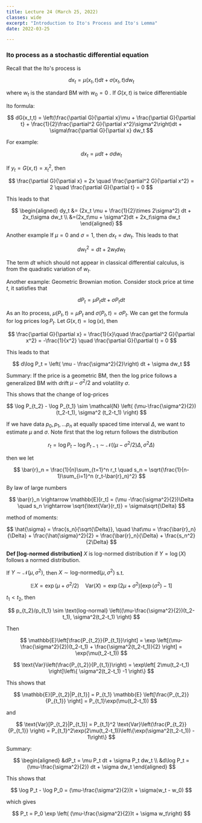```yaml
---
title: Lecture 24 (March 25, 2022)
classes: wide
excerpt: "Introduction to Ito's Process and Ito's Lemma"
date: 2022-03-25

---
```


### Ito process as a stochastic differential equation

Recall that the Ito's process is 

$$
dx_t = \mu(x_t,t) dt + \sigma(x_t,t)dw_t
$$

where $w_t$ is the standard BM with $w_0 = 0$ . If $G(x,t)$ is twice differentiable 

Ito formula:

$$
dG(x_t,t) = \left(\frac{\partial G}{\partial x}\mu + \frac{\partial G}{\partial t} + \frac{1}{2}\frac{\partial^2 G}{\partial x^2}\sigma^2\right)dt + \sigma\frac{\partial G}{\partial x} dw_t
$$

For example: 

$$
dx_t = \mu dt + \sigma dw_t
$$

If $y_t = G(x,t) = x_t^2$, then 

$$
\frac{\partial G}{\partial x} = 2x \quad \frac{\partial^2 G}{\partial x^2} = 2 \quad \frac{\partial G}{\partial t} = 0
$$

This leads to that 

$$
\begin{aligned}
dy_t &= (2x_t \mu + \frac{1}{2}\times 2\sigma^2) dt + 2x_t\sigma dw_t \\
&=(2x_t\mu + \sigma^2)dt + 2x_t\sigma dw_t
\end{aligned}
$$

Another example If $\mu = 0$ and $\sigma = 1$, then $dx_t = dw_t$. This leads to that 

$$
dw_t^2 = dt + 2 w_t  dw_t
$$

The term $dt$ which should not appear in classical differential calculus, is from the quadratic variation of $w_t$. 

Another example: Geometric Brownian motion. Consider stock price at time $t$, it satisfies that 

$$
dP_t = \mu P_t dt + \sigma P_t dt 
$$

As an Ito process, $\mu(P_t, t) = \mu P_t$ and $\sigma(P_t,t) = \sigma P_t$. We can get the formula for log prices $\log P_t$. Let $G(x,t) = \log(x)$, then 

$$
\frac{\partial G}{\partial x} = \frac{1}{x}\quad \frac{\partial^2 G}{\partial x^2} = -\frac{1}{x^2} \quad \frac{\partial G}{\partial t} = 0
$$

This leads to that 

$$
d\log P_t = \left( \mu - \frac{\sigma^2}{2}\right) dt + \sigma dw_t
$$

Summary: If the price is a geometric BM, then the log price follows a generalized BM with drift $\mu-\sigma^2/2$ and volatility $\sigma$. 

This shows that the change of log-prices 

$$
\log P_{t_2} - \log P_{t_1} \sim \mathcal{N} \left( (\mu-\frac{\sigma^2}{2})(t_2-t_1), \sigma^2 (t_2-t_1) \right)
$$

If we have data $p_0, p_1,\dots p_n$ at equally spaced time interval $\Delta$, we want to estimate $\mu$ and $\sigma$. Note first that the log return follows the distribution

$$
r_t = \log P_t - \log P_{t-1} \sim \mathcal{N}((\mu-\sigma^2/2)\Delta, \sigma^2\Delta)
$$

then we let 

$$
\bar{r}_n = \frac{1}{n}\sum_{t=1}^n r_t \quad s_n = \sqrt{\frac{1}{n-1}\sum_{i=1}^n (r_t-\bar{r}_n)^2}
$$

By law of large numbers 

$$
\bar{r}_n \rightarrow \mathbb{E}[r_t] = (\mu -\frac{\sigma^2}{2})\Delta \quad s_n \rightarrow \sqrt{\text{Var}(r_t)} = \sigma\sqrt{\Delta}
$$

method of moments: 

$$
\hat{\sigma} = \frac{s_n}{\sqrt{\Delta}}, \quad \hat\mu = \frac{\bar{r}_n}{\Delta} + \frac{\hat{\sigma}^2}{2} = \frac{\bar{r}_n}{\Delta} + \frac{s_n^2}{2\Delta}
$$

**Def [log-normed distribution]** $X$ is log-normed distribution if $Y = \log(X)$ follows a normed distribution. 

If $Y\sim \mathcal{N}(\mu,\sigma^2)$, then $X\sim \text{log-normed} (\mu,\sigma^2)$ s.t. 

$$
\mathbb{E} X = \exp (\mu + \sigma^2/2) \quad \text{Var}(X) = \exp(2\mu+\sigma^2)[\exp(\sigma^2)-1]
$$

$t_1 < t_2$, then 

$$
p_{t_2}/p_{t_1} \sim \text{log-normal} \left((\mu-\frac{\sigma^2}{2})(t_2-t_1), \sigma^2(t_2-t_1) \right) 
$$

Then 

$$
\mathbb{E}\left[\frac{P_{t_2}}{P_{t_1}}\right] = \exp \left[(\mu-\frac{\sigma^2}{2})(t_2-t_1) + \frac{\sigma^2(t_2-t_1)}{2} \right] = \exp(\mu(t_2-t_1))
$$

$$
\text{Var}\left(\frac{P_{t_2}}{P_{t_1}}\right) = \exp\left[ 2\mu(t_2-t_1) \right]\left\{ \sigma^2(t_2-t_1) -1 \right\}
$$

This shows that 

$$
\mathbb{E}[P_{t_2}|P_{t_1}] = P_{t_1} \mathbb{E} \left[\frac{P_{t_2}}{P_{t_1}} \right] = P_{t_1}\exp(\mu(t_2-t_1))
$$

and 

$$
\text{Var}[P_{t_2}|P_{t_1}] = P_{t_1}^2 \text{Var}\left(\frac{P_{t_2}}{P_{t_1}} \right) = P_{t_1}^2\exp(2\mu(t_2-t_1))\left\{\exp(\sigma^2(t_2-t_1)) - 1\right\}
$$

Summary:

$$
\begin{aligned}
&dP_t = \mu P_t dt + \sigma P_t dw_t \\
&d\log P_t = (\mu-\frac{\sigma^2}{2}) dt + \sigma dw_t
\end{aligned}
$$

This shows that 

$$
\log P_t - \log P_0 = (\mu-\frac{\sigma^2}{2})t + \sigma(w_t - w_0)
$$

which gives 

$$
P_t = P_0 \exp \left( (\mu-\frac{\sigma^2}{2})t + \sigma w_t\right)
$$


